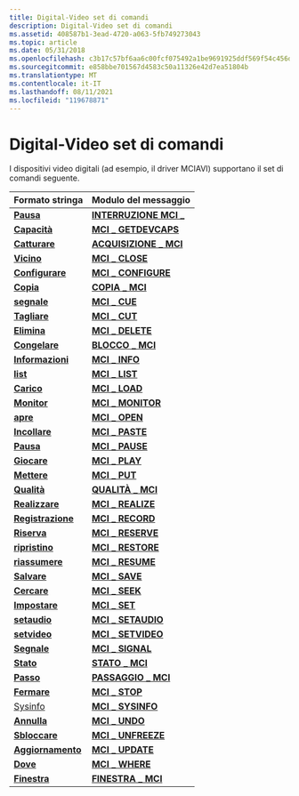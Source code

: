 ```yaml
---
title: Digital-Video set di comandi
description: Digital-Video set di comandi
ms.assetid: 408587b1-3ead-4720-a063-5fb749273043
ms.topic: article
ms.date: 05/31/2018
ms.openlocfilehash: c3b17c57bf6aa6c00fcf075492a1be9691925ddf569f54c456d0259175faecd7
ms.sourcegitcommit: e858bbe701567d4583c50a11326e42d7ea51804b
ms.translationtype: MT
ms.contentlocale: it-IT
ms.lasthandoff: 08/11/2021
ms.locfileid: "119678871"
---
```

# <a name="digital-video-command-set"></a>Digital-Video set di comandi

I dispositivi video digitali (ad esempio, il driver MCIAVI) supportano il set di comandi seguente.



| Formato stringa                      | Modulo del messaggio                              |
|----------------------------------|-------------------------------------------|
| [**Pausa**](break.md)           | [**INTERRUZIONE MCI \_**](mci-break.md)           |
| [**Capacità**](capability.md) | [**MCI \_ GETDEVCAPS**](mci-getdevcaps.md) |
| [**Catturare**](capture.md)       | [**ACQUISIZIONE \_ MCI**](mci-capture.md)       |
| [**Vicino**](close.md)           | [**MCI \_ CLOSE**](mci-close.md)           |
| [**Configurare**](configure.md)   | [**MCI \_ CONFIGURE**](mci-configure.md)   |
| [**Copia**](copy.md)             | [**COPIA \_ MCI**](mci-copy.md)             |
| [**segnale**](cue.md)               | [**MCI \_ CUE**](mci-cue.md)               |
| [**Tagliare**](cut.md)               | [**MCI \_ CUT**](mci-cut.md)               |
| [**Elimina**](delete.md)         | [**MCI \_ DELETE**](mci-delete.md)         |
| [**Congelare**](freeze.md)         | [**BLOCCO \_ MCI**](mci-freeze.md)         |
| [**Informazioni**](info.md)             | [**MCI \_ INFO**](mci-info.md)             |
| [**list**](list.md)             | [**MCI \_ LIST**](mci-list.md)             |
| [**Carico**](load.md)             | [**MCI \_ LOAD**](mci-load.md)             |
| [**Monitor**](monitor.md)       | [**MCI \_ MONITOR**](mci-monitor.md)       |
| [**apre**](open.md)             | [**MCI \_ OPEN**](mci-open.md)             |
| [**Incollare**](paste.md)           | [**MCI \_ PASTE**](mci-paste.md)           |
| [**Pausa**](pause.md)           | [**MCI \_ PAUSE**](mci-pause.md)           |
| [**Giocare**](play.md)             | [**MCI \_ PLAY**](mci-play.md)             |
| [**Mettere**](put.md)               | [**MCI \_ PUT**](mci-put.md)               |
| [**Qualità**](quality.md)       | [**QUALITÀ \_ MCI**](mci-quality.md)       |
| [**Realizzare**](realize.md)       | [**MCI \_ REALIZE**](mci-realize.md)       |
| [**Registrazione**](record.md)         | [**MCI \_ RECORD**](mci-record.md)         |
| [**Riserva**](reserve.md)       | [**MCI \_ RESERVE**](mci-reserve.md)       |
| [**ripristino**](restore.md)       | [**MCI \_ RESTORE**](mci-restore.md)       |
| [**riassumere**](resume.md)         | [**MCI \_ RESUME**](mci-resume.md)         |
| [**Salvare**](save.md)             | [**MCI \_ SAVE**](mci-save.md)             |
| [**Cercare**](seek.md)             | [**MCI \_ SEEK**](mci-seek.md)             |
| [**Impostare**](set.md)               | [**MCI \_ SET**](mci-set.md)               |
| [**setaudio**](setaudio.md)     | [**MCI \_ SETAUDIO**](mci-setaudio.md)     |
| [**setvideo**](setvideo.md)     | [**MCI \_ SETVIDEO**](mci-setvideo.md)     |
| [**Segnale**](signal.md)         | [**MCI \_ SIGNAL**](mci-signal.md)         |
| [**Stato**](status.md)         | [**STATO \_ MCI**](mci-status.md)         |
| [**Passo**](step.md)             | [**PASSAGGIO \_ MCI**](mci-step.md)             |
| [**Fermare**](stop.md)             | [**MCI \_ STOP**](mci-stop.md)             |
| [Sysinfo](sysinfo.md)           | [**MCI \_ SYSINFO**](mci-sysinfo.md)       |
| [**Annulla**](undo.md)             | [**MCI \_ UNDO**](mci-undo.md)             |
| [**Sbloccare**](unfreeze.md)     | [**MCI \_ UNFREEZE**](mci-unfreeze.md)     |
| [**Aggiornamento**](update.md)         | [**MCI \_ UPDATE**](mci-update.md)         |
| [**Dove**](where.md)           | [**MCI \_ WHERE**](mci-where.md)           |
| [**Finestra**](window.md)         | [**FINESTRA \_ MCI**](mci-window.md)         |



 

 

 





